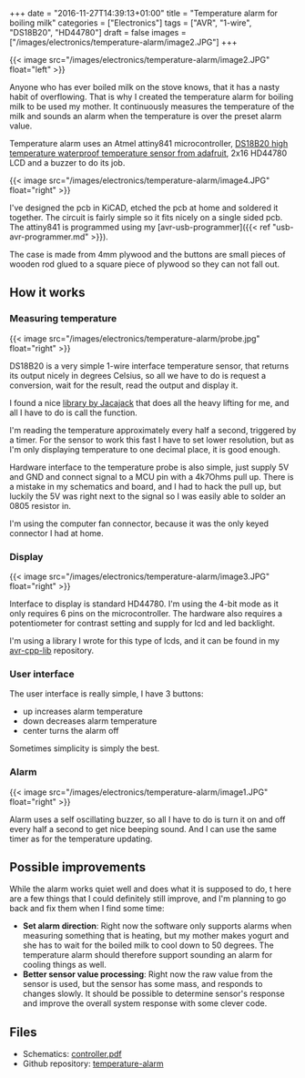+++
date = "2016-11-27T14:39:13+01:00"
title = "Temperature alarm for boiling milk"
categories = ["Electronics"]
tags = ["AVR", "1-wire", "DS18B20", "HD44780"]
draft = false
images = ["/images/electronics/temperature-alarm/image2.JPG"]
+++

{{< image src="/images/electronics/temperature-alarm/image2.JPG" float="left" >}}

Anyone who has ever boiled milk on the stove knows, that it has a nasty habit of overflowing.
That is why I created the temperature alarm for boiling milk to be used my mother. It continuously measures the temperature of the milk
and sounds an alarm when the temperature is over the preset alarm value.

Temperature alarm uses an Atmel attiny841 microcontroller, [DS18B20 high temperature waterproof temperature sensor from adafruit](https://www.adafruit.com/products/642), 2x16 HD44780 LCD and a buzzer to do its job.

{{< image src="/images/electronics/temperature-alarm/image4.JPG" float="right" >}}

I've designed the pcb in KiCAD, etched the pcb at home and soldered it together. The circuit is fairly simple so it fits nicely on a single sided pcb.
The attiny841 is programmed using my [avr-usb-programmer]({{< ref "usb-avr-programmer.md" >}}).

The case is made from 4mm plywood and the buttons are small pieces of wooden rod glued to a square piece of plywood so they can not fall out.

## How it works
### Measuring temperature

{{< image src="/images/electronics/temperature-alarm/probe.jpg" float="right" >}}

DS18B20 is a very simple 1-wire interface temperature sensor, that returns its output nicely in
degrees Celsius, so all we have to do is request a conversion, wait for the result, read the output and display it.

I found a nice [library by Jacajack](https://github.com/Jacajack/avr-ds18b20) that does all the
heavy lifting for me, and all I have to do is call the function.

I'm reading the temperature approximately every half a second, triggered by a timer. For the sensor to work this fast I have to set lower resolution, but as I'm only displaying temperature to one decimal place, it is good enough.

Hardware interface to the temperature probe is also simple, just supply 5V and GND and connect signal to a MCU pin with a 4k7Ohms pull up. There is a mistake in my schematics and board, and I had to hack the pull up, but luckily the 5V was right next to the signal so I was easily able to solder an 0805 resistor in.

I'm using the computer fan connector, because it was the only keyed connector I had at home.

### Display

{{< image src="/images/electronics/temperature-alarm/image3.JPG" float="right" >}}

Interface to display is standard HD44780. I'm using the 4-bit mode as it only requires 6 pins on the microcontroller. The hardware also requires a potentiometer for contrast setting and supply for lcd and led backlight.

I'm using a library I wrote for this type of lcds, and it can be found in my [avr-cpp-lib](https://github.com/matematik7/avr-cpp-lib) repository.

### User interface

The user interface is really simple, I have 3 buttons:

- up increases alarm temperature
- down decreases alarm temperature
- center turns the alarm off

Sometimes simplicity is simply the best.

### Alarm

{{< image src="/images/electronics/temperature-alarm/image1.JPG" float="right" >}}

Alarm uses a self oscillating buzzer, so all I have to do is turn it on and off every half a second to get nice beeping sound. And I can use the same timer as for the temperature updating.

## Possible improvements

While the alarm works quiet well and does what it is supposed to do, t
here are a few things that I could definitely still improve, and I'm planning to go back and fix them when I find some time:

- **Set alarm direction**:
Right now the software only supports alarms when measuring something that is heating, but my mother makes yogurt and she has to wait for the boiled milk to cool down to 50 degrees. The temperature alarm should therefore support sounding an alarm for cooling things as well.
- **Better sensor value processing**:
Right now the raw value from the sensor is used, but the sensor has some mass, and responds to changes slowly. It should be possible to determine sensor's response and improve the overall system response with some clever code.

## Files

- Schematics: [controller.pdf](https://github.com/matematik7/temperature-alarm/raw/master/controller/controller.pdf)
- Github repository: [temperature-alarm](https://github.com/matematik7/temperature-alarm)

